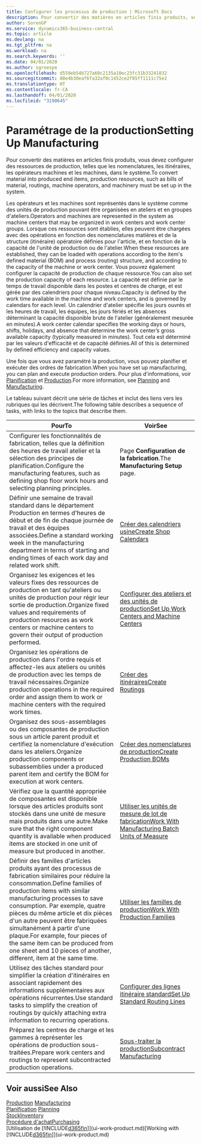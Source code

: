 ```yaml
---
title: Configurer les processus de production | Microsoft Docs
description: Pour convertir des matières en articles finis produits, vous devez configurer des ressources de production, telles que les nomenclatures, les itinéraires, les opérateurs machines et les machines, dans le système.
author: SorenGP
ms.service: dynamics365-business-central
ms.topic: article
ms.devlang: na
ms.tgt_pltfrm: na
ms.workload: na
ms.search.keywords: ''
ms.date: 04/01/2020
ms.author: sgroespe
ms.openlocfilehash: d559eb54b727a60c2135a10ec23fc31b33241832
ms.sourcegitcommit: 88e4b30eaf6fa32af0c1452ce2f85ff1111c75e2
ms.translationtype: HT
ms.contentlocale: fr-CA
ms.lasthandoff: 04/01/2020
ms.locfileid: "3190645"
---
```

# <a name="setting-up-manufacturing"></a><span data-ttu-id="5e245-103">Paramétrage de la production</span><span class="sxs-lookup"><span data-stu-id="5e245-103">Setting Up Manufacturing</span></span>
<span data-ttu-id="5e245-104">Pour convertir des matières en articles finis produits, vous devez configurer des ressources de production, telles que les nomenclatures, les itinéraires, les opérateurs machines et les machines, dans le système.</span><span class="sxs-lookup"><span data-stu-id="5e245-104">To convert material into produced end items, production resources, such as bills of material, routings, machine operators, and machinery must be set up in the system.</span></span>

<span data-ttu-id="5e245-105">Les opérateurs et les machines sont représentés dans le système comme des unités de production pouvant être organisées en ateliers et en groupes d'ateliers.</span><span class="sxs-lookup"><span data-stu-id="5e245-105">Operators and machines are represented in the system as machine centers that may be organized in work centers and work center groups.</span></span> <span data-ttu-id="5e245-106">Lorsque ces ressources sont établies, elles peuvent être chargées avec des opérations en fonction des nomenclatures matières et de la structure (itinéraire) opératoire définies pour l'article, et en fonction de la capacité de l'unité de production ou de l'atelier.</span><span class="sxs-lookup"><span data-stu-id="5e245-106">When these resources are established, they can be loaded with operations according to the item's defined material (BOM) and process (routing) structure, and according to the capacity of the machine or work center.</span></span> <span data-ttu-id="5e245-107">Vous pouvez également configurer la capacité de production de chaque ressource.</span><span class="sxs-lookup"><span data-stu-id="5e245-107">You can also set the production capacity of each resource.</span></span> <span data-ttu-id="5e245-108">La capacité est définie par le temps de travail disponible dans les postes et centres de charge, et est gérée par des calendriers pour chaque niveau.</span><span class="sxs-lookup"><span data-stu-id="5e245-108">Capacity is defined by the work time available in the machine and work centers, and is governed by calendars for each level.</span></span> <span data-ttu-id="5e245-109">Un calendrier d'atelier spécifie les jours ouvrés et les heures de travail, les équipes, les jours fériés et les absences déterminant la capacité disponible brute de l'atelier (généralement mesurée en minutes).</span><span class="sxs-lookup"><span data-stu-id="5e245-109">A work center calendar specifies the working days or hours, shifts, holidays, and absence that determine the work center’s gross available capacity (typically measured in minutes).</span></span> <span data-ttu-id="5e245-110">Tout cela est déterminé par les valeurs d'efficacité et de capacité définies.</span><span class="sxs-lookup"><span data-stu-id="5e245-110">All of this is determined by defined efficiency and capacity values.</span></span>  

<span data-ttu-id="5e245-111">Une fois que vous avez paramétré la production, vous pouvez planifier et exécuter des ordres de fabrication.</span><span class="sxs-lookup"><span data-stu-id="5e245-111">When you have set up manufacturing, you can plan and execute production orders.</span></span> <span data-ttu-id="5e245-112">Pour plus d'informations, voir [Planification](production-planning.md) et [Production](production-manage-manufacturing.md).</span><span class="sxs-lookup"><span data-stu-id="5e245-112">For more information, see [Planning](production-planning.md) and [Manufacturing](production-manage-manufacturing.md).</span></span>  

 <span data-ttu-id="5e245-113">Le tableau suivant décrit une série de tâches et inclut des liens vers les rubriques qui les décrivent.</span><span class="sxs-lookup"><span data-stu-id="5e245-113">The following table describes a sequence of tasks, with links to the topics that describe them.</span></span>   

|<span data-ttu-id="5e245-114">**Pour**</span><span class="sxs-lookup"><span data-stu-id="5e245-114">**To**</span></span>|<span data-ttu-id="5e245-115">**Voir**</span><span class="sxs-lookup"><span data-stu-id="5e245-115">**See**</span></span>|  
|------------|-------------|  
|<span data-ttu-id="5e245-116">Configurer les fonctionnalités de fabrication, telles que la définition des heures de travail atelier et la sélection des principes de planification.</span><span class="sxs-lookup"><span data-stu-id="5e245-116">Configure the manufacturing features, such as defining shop floor work hours and selecting planning principles.</span></span>|<span data-ttu-id="5e245-117">Page **Configuration de la fabrication**.</span><span class="sxs-lookup"><span data-stu-id="5e245-117">The **Manufacturing Setup** page.</span></span>|  
|<span data-ttu-id="5e245-118">Définir une semaine de travail standard dans le département Production en termes d'heures de début et de fin de chaque journée de travail et des équipes associées.</span><span class="sxs-lookup"><span data-stu-id="5e245-118">Define a standard working week in the manufacturing department in terms of starting and ending times of each work day and related work shift.</span></span>|[<span data-ttu-id="5e245-119">Créer des calendriers usine</span><span class="sxs-lookup"><span data-stu-id="5e245-119">Create Shop Calendars</span></span>](production-how-to-create-work-center-calendars.md)|  
|<span data-ttu-id="5e245-120">Organisez les exigences et les valeurs fixes des ressources de production en tant qu'ateliers ou unités de production pour régir leur sortie de production.</span><span class="sxs-lookup"><span data-stu-id="5e245-120">Organize fixed values and requirements of production resources as work centers or machine centers to govern their output of production performed.</span></span>|[<span data-ttu-id="5e245-121">Configurer des ateliers et des unités de production</span><span class="sxs-lookup"><span data-stu-id="5e245-121">Set Up Work Centers and Machine Centers</span></span>](production-how-to-set-up-work-and-machine-centers.md)|
|<span data-ttu-id="5e245-122">Organisez les opérations de production dans l'ordre requis et affectez-les aux ateliers ou unités de production avec les temps de travail nécessaires.</span><span class="sxs-lookup"><span data-stu-id="5e245-122">Organize production operations in the required order and assign them to work or machine centers with the required work times.</span></span>|[<span data-ttu-id="5e245-123">Créer des itinéraires</span><span class="sxs-lookup"><span data-stu-id="5e245-123">Create Routings</span></span>](production-how-to-create-routings.md)|
|<span data-ttu-id="5e245-124">Organisez des sous-assemblages ou des composantes de production sous un article parent produit et certifiez la nomenclature d'exécution dans les ateliers.</span><span class="sxs-lookup"><span data-stu-id="5e245-124">Organize production components or subassemblies under a produced parent item and certify the BOM for execution at work centers.</span></span>|[<span data-ttu-id="5e245-125">Créer des nomenclatures de production</span><span class="sxs-lookup"><span data-stu-id="5e245-125">Create Production BOMs</span></span>](production-how-to-create-production-boms.md)|
|<span data-ttu-id="5e245-126">Vérifiez que la quantité appropriée de composantes est disponible lorsque des articles produits sont stockés dans une unité de mesure mais produits dans une autre.</span><span class="sxs-lookup"><span data-stu-id="5e245-126">Make sure that the right component quantity is available when produced items are stocked in one unit of measure but produced in another.</span></span>|[<span data-ttu-id="5e245-127">Utiliser les unités de mesure de lot de fabrication</span><span class="sxs-lookup"><span data-stu-id="5e245-127">Work With Manufacturing Batch Units of Measure</span></span>](production-how-to-use-the-manufacturing-batch-unit-of-measure.md)|  
|<span data-ttu-id="5e245-128">Définir des familles d'articles produits ayant des processus de fabrication similaires pour réduire la consommation.</span><span class="sxs-lookup"><span data-stu-id="5e245-128">Define families of production items with similar manufacturing processes to save consumption.</span></span> <span data-ttu-id="5e245-129">Par exemple, quatre pièces du même article et dix pièces d'un autre peuvent être fabriquées simultanément à partir d'une plaque.</span><span class="sxs-lookup"><span data-stu-id="5e245-129">For example, four pieces of the same item can be produced from one sheet and 10 pieces of another, different, item at the same time.</span></span>|[<span data-ttu-id="5e245-130">Utiliser les familles de production</span><span class="sxs-lookup"><span data-stu-id="5e245-130">Work With Production Families</span></span>](production-how-work-family.md)|
|<span data-ttu-id="5e245-131">Utilisez des tâches standard pour simplifier la création d'itinéraires en associant rapidement des informations supplémentaires aux opérations récurrentes.</span><span class="sxs-lookup"><span data-stu-id="5e245-131">Use standard tasks to simplify the creation of routings by quickly attaching extra information to recurring operations.</span></span>|[<span data-ttu-id="5e245-132">Configurer des lignes itinéraire standard</span><span class="sxs-lookup"><span data-stu-id="5e245-132">Set Up Standard Routing Lines</span></span>](production-how-set-up-standard-routing-lines.md)|  
|<span data-ttu-id="5e245-133">Préparez les centres de charge et les gammes à représenter les opérations de production sous-traitées.</span><span class="sxs-lookup"><span data-stu-id="5e245-133">Prepare work centers and routings to represent subcontracted production operations.</span></span>|[<span data-ttu-id="5e245-134">Sous-traiter la production</span><span class="sxs-lookup"><span data-stu-id="5e245-134">Subcontract Manufacturing</span></span>](production-how-to-subcontract-manufacturing.md)|  

## <a name="see-also"></a><span data-ttu-id="5e245-135">Voir aussi</span><span class="sxs-lookup"><span data-stu-id="5e245-135">See Also</span></span>
<span data-ttu-id="5e245-136">[Production](production-manage-manufacturing.md)  </span><span class="sxs-lookup"><span data-stu-id="5e245-136">[Manufacturing](production-manage-manufacturing.md)  </span></span>  
<span data-ttu-id="5e245-137">[Planification](production-planning.md) </span><span class="sxs-lookup"><span data-stu-id="5e245-137">[Planning](production-planning.md) </span></span>  
[<span data-ttu-id="5e245-138">Stock</span><span class="sxs-lookup"><span data-stu-id="5e245-138">Inventory</span></span>](inventory-manage-inventory.md)  
[<span data-ttu-id="5e245-139">Procédure d'achat</span><span class="sxs-lookup"><span data-stu-id="5e245-139">Purchasing</span></span>](purchasing-manage-purchasing.md)  
<span data-ttu-id="5e245-140">[Utilisation de [!INCLUDE[d365fin](includes/d365fin_md.md)]](ui-work-product.md)</span><span class="sxs-lookup"><span data-stu-id="5e245-140">[Working with [!INCLUDE[d365fin](includes/d365fin_md.md)]](ui-work-product.md)</span></span>
